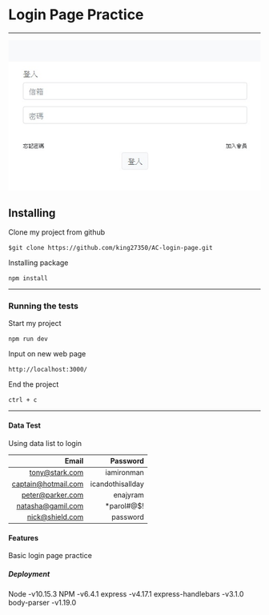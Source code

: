 # Login Page Practice
---
![indexpage](https://github.com/king27350/AC-login-page/blob/master/loginpage.jpg?raw=true)
## Installing 
Clone my project from github
```
$git clone https://github.com/king27350/AC-login-page.git
```
Installing package
```
npm install 
```
---
### Running the tests
Start my project
```
npm run dev
```
Input on new web page
```
http://localhost:3000/
```
End the project
```
ctrl + c 
```

---
#### Data Test
Using data list to login

| Email | Password |
| ------:| -----------:|
| tony@stark.com   | iamironman |
| captain@hotmail.com | icandothisallday |
| peter@parker.com    | enajyram |
| natasha@gamil.com | *parol#@$! |
| nick@shield.com | password |

#### Features
Basic login page practice

##### Deployment
Node -v10.15.3 
NPM -v6.4.1 
express -v4.17.1 
express-handlebars -v3.1.0 
body-parser -v1.19.0